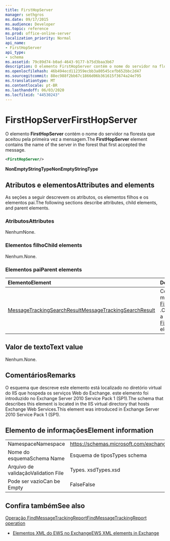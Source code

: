 ```yaml
---
title: FirstHopServer
manager: sethgros
ms.date: 09/17/2015
ms.audience: Developer
ms.topic: reference
ms.prod: office-online-server
localization_priority: Normal
api_name:
- FirstHopServer
api_type:
- schema
ms.assetid: 79c89d74-b0ad-4643-9177-b75d3baa3b67
description: O elemento FirstHopServer contém o nome do servidor na floresta que aceitou pela primeira vez a mensagem.
ms.openlocfilehash: 46b494ecd112359ecbb3a80545cefb652bbc2d47
ms.sourcegitcommit: 88ec988f2bb67c1866d06b361615f3674a24e795
ms.translationtype: MT
ms.contentlocale: pt-BR
ms.lasthandoff: 06/03/2020
ms.locfileid: "44530243"
---
```

# <a name="firsthopserver"></a><span data-ttu-id="f28a1-103">FirstHopServer</span><span class="sxs-lookup"><span data-stu-id="f28a1-103">FirstHopServer</span></span>

<span data-ttu-id="f28a1-104">O elemento **FirstHopServer** contém o nome do servidor na floresta que aceitou pela primeira vez a mensagem.</span><span class="sxs-lookup"><span data-stu-id="f28a1-104">The **FirstHopServer** element contains the name of the server in the forest that first accepted the message.</span></span> 
  
```xml
<FirstHopServer/>
```

 <span data-ttu-id="f28a1-105">**NonEmptyStringType**</span><span class="sxs-lookup"><span data-stu-id="f28a1-105">**NonEmptyStringType**</span></span>
## <a name="attributes-and-elements"></a><span data-ttu-id="f28a1-106">Atributos e elementos</span><span class="sxs-lookup"><span data-stu-id="f28a1-106">Attributes and elements</span></span>

<span data-ttu-id="f28a1-107">As seções a seguir descrevem os atributos, os elementos filhos e os elementos pai.</span><span class="sxs-lookup"><span data-stu-id="f28a1-107">The following sections describe attributes, child elements, and parent elements.</span></span>
  
### <a name="attributes"></a><span data-ttu-id="f28a1-108">Atributos</span><span class="sxs-lookup"><span data-stu-id="f28a1-108">Attributes</span></span>

<span data-ttu-id="f28a1-109">Nenhum</span><span class="sxs-lookup"><span data-stu-id="f28a1-109">None.</span></span>
  
### <a name="child-elements"></a><span data-ttu-id="f28a1-110">Elementos filho</span><span class="sxs-lookup"><span data-stu-id="f28a1-110">Child elements</span></span>

<span data-ttu-id="f28a1-111">Nenhum.</span><span class="sxs-lookup"><span data-stu-id="f28a1-111">None.</span></span>
  
### <a name="parent-elements"></a><span data-ttu-id="f28a1-112">Elementos pai</span><span class="sxs-lookup"><span data-stu-id="f28a1-112">Parent elements</span></span>

|<span data-ttu-id="f28a1-113">**Elemento**</span><span class="sxs-lookup"><span data-stu-id="f28a1-113">**Element**</span></span>|<span data-ttu-id="f28a1-114">**Descrição**</span><span class="sxs-lookup"><span data-stu-id="f28a1-114">**Description**</span></span>|
|:-----|:-----|
|[<span data-ttu-id="f28a1-115">MessageTrackingSearchResult</span><span class="sxs-lookup"><span data-stu-id="f28a1-115">MessageTrackingSearchResult</span></span>](messagetrackingsearchresult.md) <br/> |<span data-ttu-id="f28a1-116">Contém um único resultado de mensagem para um elemento [FindMessageTrackingReportResponse](findmessagetrackingreportresponse.md) .</span><span class="sxs-lookup"><span data-stu-id="f28a1-116">Contains a single message result for a [FindMessageTrackingReportResponse](findmessagetrackingreportresponse.md) element.</span></span>  <br/> |
   
## <a name="text-value"></a><span data-ttu-id="f28a1-117">Valor de texto</span><span class="sxs-lookup"><span data-stu-id="f28a1-117">Text value</span></span>

<span data-ttu-id="f28a1-118">Nenhum.</span><span class="sxs-lookup"><span data-stu-id="f28a1-118">None.</span></span>
  
## <a name="remarks"></a><span data-ttu-id="f28a1-119">Comentários</span><span class="sxs-lookup"><span data-stu-id="f28a1-119">Remarks</span></span>

<span data-ttu-id="f28a1-120">O esquema que descreve este elemento está localizado no diretório virtual do IIS que hospeda os serviços Web do Exchange. este elemento foi introduzido no Exchange Server 2010 Service Pack 1 (SP1).</span><span class="sxs-lookup"><span data-stu-id="f28a1-120">The schema that describes this element is located in the IIS virtual directory that hosts Exchange Web Services.This element was introduced in Exchange Server 2010 Service Pack 1 (SP1).</span></span>
  
## <a name="element-information"></a><span data-ttu-id="f28a1-121">Elemento de informações</span><span class="sxs-lookup"><span data-stu-id="f28a1-121">Element information</span></span>

|||
|:-----|:-----|
|<span data-ttu-id="f28a1-122">Namespace</span><span class="sxs-lookup"><span data-stu-id="f28a1-122">Namespace</span></span>  <br/> |https://schemas.microsoft.com/exchange/services/2006/types  <br/> |
|<span data-ttu-id="f28a1-123">Nome do esquema</span><span class="sxs-lookup"><span data-stu-id="f28a1-123">Schema Name</span></span>  <br/> |<span data-ttu-id="f28a1-124">Esquema de tipos</span><span class="sxs-lookup"><span data-stu-id="f28a1-124">Types schema</span></span>  <br/> |
|<span data-ttu-id="f28a1-125">Arquivo de validação</span><span class="sxs-lookup"><span data-stu-id="f28a1-125">Validation File</span></span>  <br/> |<span data-ttu-id="f28a1-126">Types. xsd</span><span class="sxs-lookup"><span data-stu-id="f28a1-126">Types.xsd</span></span>  <br/> |
|<span data-ttu-id="f28a1-127">Pode ser vazio</span><span class="sxs-lookup"><span data-stu-id="f28a1-127">Can be Empty</span></span>  <br/> |<span data-ttu-id="f28a1-128">False</span><span class="sxs-lookup"><span data-stu-id="f28a1-128">False</span></span>  <br/> |
   
## <a name="see-also"></a><span data-ttu-id="f28a1-129">Confira também</span><span class="sxs-lookup"><span data-stu-id="f28a1-129">See also</span></span>



[<span data-ttu-id="f28a1-130">Operação FindMessageTrackingReport</span><span class="sxs-lookup"><span data-stu-id="f28a1-130">FindMessageTrackingReport operation</span></span>](findmessagetrackingreport-operation.md)


- [<span data-ttu-id="f28a1-131">Elementos XML do EWS no Exchange</span><span class="sxs-lookup"><span data-stu-id="f28a1-131">EWS XML elements in Exchange</span></span>](ews-xml-elements-in-exchange.md)

